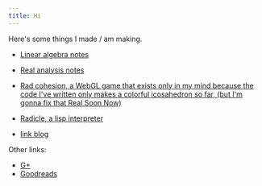 ```yaml
---
title: Hi
---
```

Here's some things I made / am making.

 - [Linear algebra notes](http://github.com/nham/linalg)

 - [Real analysis notes](http://github.com/nham/numbers)

 - [Rad cohesion, a WebGL game that exists only in my mind because the code I've written only makes a colorful icosahedron so far, (but I'm gonna fix that Real Soon Now)](https://github.com/nham/radcohesion)

 - [Radicle, a lisp interpreter](https://github.com/nham/radicle)

 - [link blog](linkblog.html)


Other links:

 - [G+](https://plus.google.com/107239411748947572422/)
 - [Goodreads](https://www.goodreads.com/user/show/18824764)
